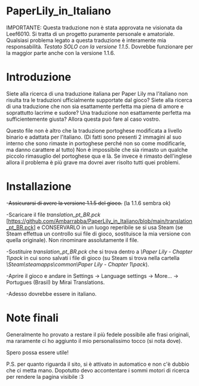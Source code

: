 # PaperLily_in_Italiano

IMPORTANTE:
Questa traduzione non è stata approvata ne visionata da Leef6010. Si tratta di un progetto puramente personale e amatoriale. Qualsiasi problema legato a questa traduzione è interamente mia responsabilità.
_Testato SOLO con la versione 1.1.5_. Dovrebbe funzionare per la maggior parte anche con la versione 1.1.6.


# Introduzione 

Siete alla ricerca di una traduzione italiana per Paper Lily ma l'italiano non risulta tra le traduzioni ufficialmente supportate dal gioco?
Siete alla ricerca di una traduzione che non sia esattamente perfetta ma piena di amore e soprattutto lacrime e sudore?
Una traduzione non esattamente perfetta ma sufficientemente giusta?
Allora questa può fare al caso vostro.


Questo file non è altro che la traduzione portoghese modificata a livello binario e adattata per l'italiano. (Di fatti sono presenti 2 immagini al suo interno che sono rimaste in portoghese perché non so come modificarle, ma danno carattere al tutto)
Non è impossibile che sia rimasto un qualche piccolo rimasuglio del portoghese qua e là. Se invece è rimasto dell'inglese allora il problema è più grave ma dovrei aver risolto tutti quei problemi.


# Installazione

-~~Assicurarsi di avere la versione 1.1.5 del gioco.~~ (la 1.1.6 sembra ok)

-Scaricare il file *translation_pt_BR.pck* [https://github.com/Ambarrabba/PaperLily_in_Italiano/blob/main/translation_pt_BR.pck] e CONSERVARLO in un luogo reperibile se si usa Steam (se Steam effettua un controllo sui file di gioco, sostituisce la mia versione con quella originale).
  Non rinominare assolutamente il file.

-Sostituire *translation_pt_BR.pck* che si trova dentro a *\Paper Lily - Chapter 1\pack* in cui sono salvati i file di gioco (su Steam si trova nella cartella  *\Steam\steamapps\common\Paper Lily - Chapter 1\pack*).

-Aprire il gioco e andare in Settings -> Language settings -> More... -> Portugues (Brasil) by Mirai Translations.

-Adesso dovrebbe essere in italiano.


# Note finali

Generalmente ho provato a restare il più fedele possibile alle frasi originali, ma raramente ci ho aggiunto il mio personalissimo tocco (si nota dove).

Spero possa essere utile!


P.S. per quanto riguarda il sito, si è attivato in automatico e non c'è dubbio che ci metta mano. Dopotutto devo accontentare i sommi motori di ricerca per rendere la pagina visibile :3 
